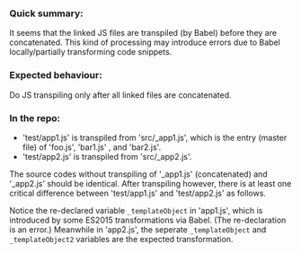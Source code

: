 ### Quick summary:
It seems that the linked JS files are transpiled (by Babel) before they are concatenated. This kind of processing may introduce errors due to Babel locally/partially transforming code snippets.

### Expected behaviour:
Do JS transpiling only after all linked files are concatenated.

### In the repo:
* 'test/app1.js' is transpiled from 'src/_app1.js', which is the entry (master file) of 'foo.js', 'bar1.js' , and 'bar2.js'.
* 'test/app2.js' is transpiled from 'src/_app2.js'.

The source codes without transpiling of '_app1.js' (concatenated) and '_app2.js' should be identical. After transpiling however, there is at least one critical difference between 'test/app1.js' and 'test/app2.js'  as follows.

Notice the re-declared variable `_templateObject` in 'app1.js', which is introduced by some ES2015 transformations via Babel. (The re-declaration is an error.) Meanwhile in 'app2.js', the seperate `_templateObject` and `_templateObject2` variables are the expected transformation.
